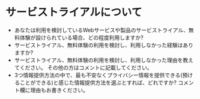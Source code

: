 # サービストライアルについて
- あなたは利用を検討しているWebサービスや製品のサービストライアル、無料体験が設けられている場合、どの程度利用しますか?
- サービストライアル、無料体験の利用を検討し、利用しなかった経験はありますか?
- サービストライアル、無料体験の利用を検討し、利用しなかった理由を教えてください。 その他の方はコメントに記載してください。
- 3つ情報提供方法の中で、最も不安なくプライバシー情報を提供できる(預けることができる)と感じた情報提供方法を選ぶとすれば、どれですか? コメント欄に理由もお書きください。

